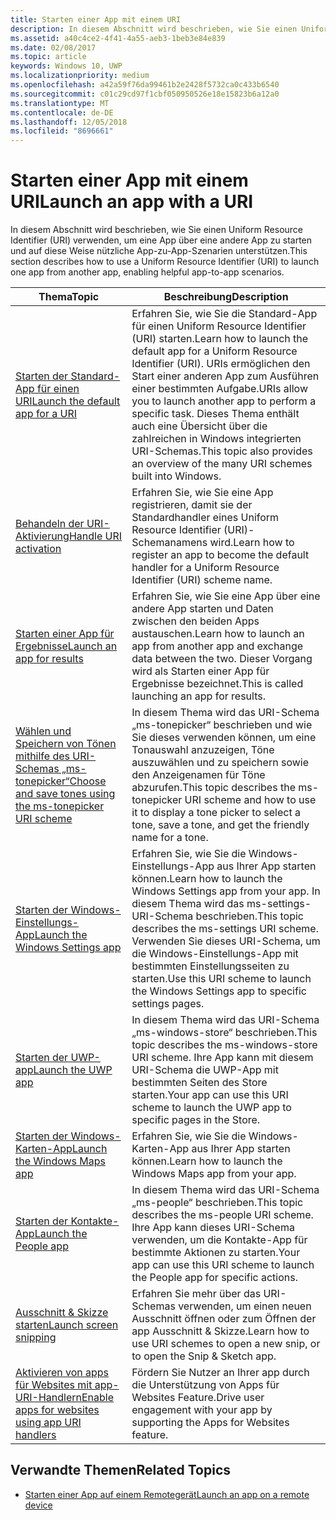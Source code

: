```yaml
---
title: Starten einer App mit einem URI
description: In diesem Abschnitt wird beschrieben, wie Sie einen Uniform Resource Identifier (URI) verwenden, um eine App über eine andere App zu starten.
ms.assetid: a40c4ce2-4f41-4a55-aeb3-1beb3e84e839
ms.date: 02/08/2017
ms.topic: article
keywords: Windows 10, UWP
ms.localizationpriority: medium
ms.openlocfilehash: a42a59f76da99461b2e2428f5732ca0c433b6540
ms.sourcegitcommit: c01c29cd97f1cbf050950526e18e15823b6a12a0
ms.translationtype: MT
ms.contentlocale: de-DE
ms.lasthandoff: 12/05/2018
ms.locfileid: "8696661"
---
```

# <a name="launch-an-app-with-a-uri"></a><span data-ttu-id="c79ab-104">Starten einer App mit einem URI</span><span class="sxs-lookup"><span data-stu-id="c79ab-104">Launch an app with a URI</span></span>

<span data-ttu-id="c79ab-105">In diesem Abschnitt wird beschrieben, wie Sie einen Uniform Resource Identifier (URI) verwenden, um eine App über eine andere App zu starten und auf diese Weise nützliche App-zu-App-Szenarien unterstützen.</span><span class="sxs-lookup"><span data-stu-id="c79ab-105">This section describes how to use a Uniform Resource Identifier (URI) to launch one app from another app, enabling helpful app-to-app scenarios.</span></span>

| <span data-ttu-id="c79ab-106">Thema</span><span class="sxs-lookup"><span data-stu-id="c79ab-106">Topic</span></span> | <span data-ttu-id="c79ab-107">Beschreibung</span><span class="sxs-lookup"><span data-stu-id="c79ab-107">Description</span></span> |
|-------|-------------|
| [<span data-ttu-id="c79ab-108">Starten der Standard-App für einen URI</span><span class="sxs-lookup"><span data-stu-id="c79ab-108">Launch the default app for a URI</span></span>](launch-default-app.md) | <span data-ttu-id="c79ab-109">Erfahren Sie, wie Sie die Standard-App für einen Uniform Resource Identifier (URI) starten.</span><span class="sxs-lookup"><span data-stu-id="c79ab-109">Learn how to launch the default app for a Uniform Resource Identifier (URI).</span></span> <span data-ttu-id="c79ab-110">URIs ermöglichen den Start einer anderen App zum Ausführen einer bestimmten Aufgabe.</span><span class="sxs-lookup"><span data-stu-id="c79ab-110">URIs allow you to launch another app to perform a specific task.</span></span> <span data-ttu-id="c79ab-111">Dieses Thema enthält auch eine Übersicht über die zahlreichen in Windows integrierten URI-Schemas.</span><span class="sxs-lookup"><span data-stu-id="c79ab-111">This topic also provides an overview of the many URI schemes built into Windows.</span></span> |
| [<span data-ttu-id="c79ab-112">Behandeln der URI-Aktivierung</span><span class="sxs-lookup"><span data-stu-id="c79ab-112">Handle URI activation</span></span>](handle-uri-activation.md) | <span data-ttu-id="c79ab-113">Erfahren Sie, wie Sie eine App registrieren, damit sie der Standardhandler eines Uniform Resource Identifier (URI)-Schemanamens wird.</span><span class="sxs-lookup"><span data-stu-id="c79ab-113">Learn how to register an app to become the default handler for a Uniform Resource Identifier (URI) scheme name.</span></span> |
| [<span data-ttu-id="c79ab-114">Starten einer App für Ergebnisse</span><span class="sxs-lookup"><span data-stu-id="c79ab-114">Launch an app for results</span></span>](how-to-launch-an-app-for-results.md) | <span data-ttu-id="c79ab-115">Erfahren Sie, wie Sie eine App über eine andere App starten und Daten zwischen den beiden Apps austauschen.</span><span class="sxs-lookup"><span data-stu-id="c79ab-115">Learn how to launch an app from another app and exchange data between the two.</span></span> <span data-ttu-id="c79ab-116">Dieser Vorgang wird als Starten einer App für Ergebnisse bezeichnet.</span><span class="sxs-lookup"><span data-stu-id="c79ab-116">This is called launching an app for results.</span></span> |
| [<span data-ttu-id="c79ab-117">Wählen und Speichern von Tönen mithilfe des URI-Schemas „ms-tonepicker“</span><span class="sxs-lookup"><span data-stu-id="c79ab-117">Choose and save tones using the ms-tonepicker URI scheme</span></span>](launch-ringtone-picker.md) | <span data-ttu-id="c79ab-118">In diesem Thema wird das URI-Schema „ms-tonepicker“ beschrieben und wie Sie dieses verwenden können, um eine Tonauswahl anzuzeigen, Töne auszuwählen und zu speichern sowie den Anzeigenamen für Töne abzurufen.</span><span class="sxs-lookup"><span data-stu-id="c79ab-118">This topic describes the ms-tonepicker URI scheme and how to use it to display a tone picker to select a tone, save a tone, and get the friendly name for a tone.</span></span> |
| [<span data-ttu-id="c79ab-119">Starten der Windows-Einstellungs-App</span><span class="sxs-lookup"><span data-stu-id="c79ab-119">Launch the Windows Settings app</span></span>](launch-settings-app.md) | <span data-ttu-id="c79ab-120">Erfahren Sie, wie Sie die Windows-Einstellungs-App aus Ihrer App starten können.</span><span class="sxs-lookup"><span data-stu-id="c79ab-120">Learn how to launch the Windows Settings app from your app.</span></span> <span data-ttu-id="c79ab-121">In diesem Thema wird das ms-settings-URI-Schema beschrieben.</span><span class="sxs-lookup"><span data-stu-id="c79ab-121">This topic describes the ms-settings URI scheme.</span></span> <span data-ttu-id="c79ab-122">Verwenden Sie dieses URI-Schema, um die Windows-Einstellungs-App mit bestimmten Einstellungsseiten zu starten.</span><span class="sxs-lookup"><span data-stu-id="c79ab-122">Use this URI scheme to launch the Windows Settings app to specific settings pages.</span></span> |
| [<span data-ttu-id="c79ab-123">Starten der UWP-app</span><span class="sxs-lookup"><span data-stu-id="c79ab-123">Launch the UWP app</span></span>](launch-store-app.md) | <span data-ttu-id="c79ab-124">In diesem Thema wird das URI-Schema „ms-windows-store“ beschrieben.</span><span class="sxs-lookup"><span data-stu-id="c79ab-124">This topic describes the ms-windows-store URI scheme.</span></span> <span data-ttu-id="c79ab-125">Ihre App kann mit diesem URI-Schema die UWP-App mit bestimmten Seiten des Store starten.</span><span class="sxs-lookup"><span data-stu-id="c79ab-125">Your app can use this URI scheme to launch the UWP app to specific pages in the Store.</span></span> |
| [<span data-ttu-id="c79ab-126">Starten der Windows-Karten-App</span><span class="sxs-lookup"><span data-stu-id="c79ab-126">Launch the Windows Maps app</span></span>](launch-maps-app.md) | <span data-ttu-id="c79ab-127">Erfahren Sie, wie Sie die Windows-Karten-App aus Ihrer App starten können.</span><span class="sxs-lookup"><span data-stu-id="c79ab-127">Learn how to launch the Windows Maps app from your app.</span></span> |
| [<span data-ttu-id="c79ab-128">Starten der Kontakte-App</span><span class="sxs-lookup"><span data-stu-id="c79ab-128">Launch the People app</span></span>](launch-people-apps.md) | <span data-ttu-id="c79ab-129">In diesem Thema wird das URI-Schema „ms-people“ beschrieben.</span><span class="sxs-lookup"><span data-stu-id="c79ab-129">This topic describes the ms-people URI scheme.</span></span> <span data-ttu-id="c79ab-130">Ihre App kann dieses URI-Schema verwenden, um die Kontakte-App für bestimmte Aktionen zu starten.</span><span class="sxs-lookup"><span data-stu-id="c79ab-130">Your app can use this URI scheme to launch the People app for specific actions.</span></span> |
| [<span data-ttu-id="c79ab-131">Ausschnitt & Skizze starten</span><span class="sxs-lookup"><span data-stu-id="c79ab-131">Launch screen snipping</span></span>](launch-screen-snipping.md) | <span data-ttu-id="c79ab-132">Erfahren Sie mehr über das URI-Schemas verwenden, um einen neuen Ausschnitt öffnen oder zum Öffnen der app Ausschnitt & Skizze.</span><span class="sxs-lookup"><span data-stu-id="c79ab-132">Learn how to use URI schemes to open a new snip, or to open the Snip & Sketch app.</span></span> |
| [<span data-ttu-id="c79ab-133">Aktivieren von apps für Websites mit app-URI-Handlern</span><span class="sxs-lookup"><span data-stu-id="c79ab-133">Enable apps for websites using app URI handlers</span></span>](web-to-app-linking.md) | <span data-ttu-id="c79ab-134">Fördern Sie Nutzer an Ihrer app durch die Unterstützung von Apps für Websites Feature.</span><span class="sxs-lookup"><span data-stu-id="c79ab-134">Drive user engagement with your app by supporting the Apps for Websites feature.</span></span> |

## <a name="related-topics"></a><span data-ttu-id="c79ab-135">Verwandte Themen</span><span class="sxs-lookup"><span data-stu-id="c79ab-135">Related Topics</span></span>
* [<span data-ttu-id="c79ab-136">Starten einer App auf einem Remotegerät</span><span class="sxs-lookup"><span data-stu-id="c79ab-136">Launch an app on a remote device</span></span>](launch-a-remote-app.md)